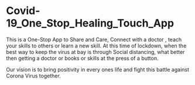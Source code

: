 # Covid-19_One_Stop_Healing_Touch_App
This is a One-Stop App to Share and Care, Connect with a doctor , teach your skills to others or learn a new skill.
At this time of lockdown, when the best way to keep the virus at bay is through Social distancing, what better then getting a doctor or books or skills at the press of a button.

Our vision is to bring positivity in every ones life and fight this battle against Corona Virus together.

